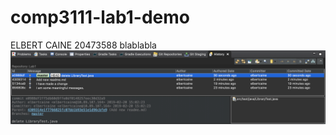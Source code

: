 # comp3111-lab1-demo

ELBERT CAINE
20473588
blablabla
<img src="Screen Shot 2019-02-20 at 3.03.12 PM.png">
